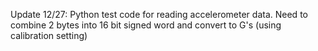 Update 12/27: Python test code for reading accelerometer data. Need to combine 2 bytes into 16 bit signed word and convert to G's (using calibration setting)


